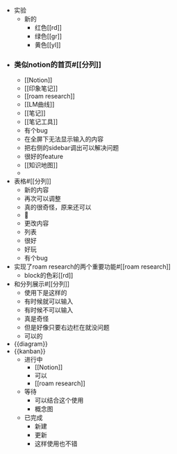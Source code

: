 - 实验 
    - 新的
        - 红色[[rd]]
        - 绿色[[gr]]
        - 黄色[[yl]]
- ### 类似notion的首页#[[分列]]
    - [[Notion]]
    - [[印象笔记]]
    - [[roam research]]
    - [[LM曲线]]
    - [[笔记]]
    - [[笔记工具]]
    - 有个bug
    - 在全屏下无法显示输入的内容
    - 把右侧的sidebar调出可以解决问题
    - 很好的feature
    - [[知识地图]]
    - 
- 表格#[[分列]]
    - 新的内容
    - 再次可以调整
    - 真的很奇怪，原来还可以
    - 
    - 更改内容
    - 列表
    - 很好
    - 好玩
    - 有个bug
- 实现了roam research的两个重要功能#[[roam research]]
    - block的色彩[[rd]]
- 和分列展示#[[分列]]
    - 使用下是这样的
    - 有时候就可以输入
    - 有时候不可以输入
    - 真是奇怪
    - 但是好像只要右边栏在就没问题
    - 可以的
- {{diagram}}
- {{kanban}}
    - 进行中
        - [[Notion]]
        - 可以
        - [[roam research]]
    - 等待
        - 可以结合这个使用
        - 概念图
    - 已完成
        - 新建
        - 更新
        - 这样使用也不错
